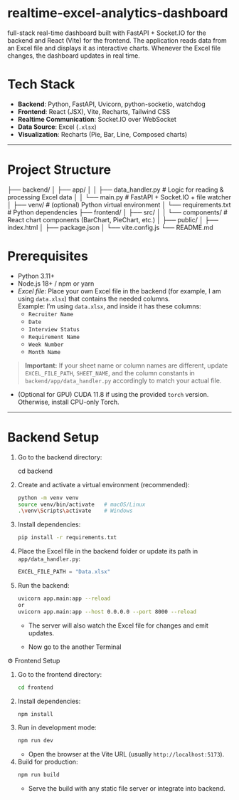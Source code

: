 # realtime-excel-analytics-dashboard
full-stack real-time dashboard built with FastAPI + Socket.IO for the backend and React (Vite) for the frontend. The application reads data from an Excel file and displays it as interactive charts. Whenever the Excel file changes, the dashboard updates in real time.


# Tech Stack

- **Backend**: Python, FastAPI, Uvicorn, python-socketio, watchdog  
- **Frontend**: React (JSX), Vite, Recharts, Tailwind CSS  
- **Realtime Communication**: Socket.IO over WebSocket  
- **Data Source**: Excel (`.xlsx`)  
- **Visualization**: Recharts (Pie, Bar, Line, Composed charts)

---

# Project Structure

├── backend/
│   ├── app/
│   │   ├── data_handler.py      # Logic for reading & processing Excel data
│   │   └── main.py              # FastAPI + Socket.IO + file watcher
│   ├── venv/                   # (optional) Python virtual environment
│   └── requirements.txt        # Python dependencies
├── frontend/
│   ├── src/
│   │   └── components/         # React chart components (BarChart, PieChart, etc.)
│   ├── public/
│   ├── index.html
│   ├── package.json
│   └── vite.config.js
└── README.md

# Prerequisites

- Python 3.11+  
- Node.js 18+ / npm or yarn  
- *Excel file*: Place your own Excel file in the backend (for example, I am using `data.xlsx`) that contains the needed columns.  
  Example: I’m using `data.xlsx`, and inside it has these columns:
  - `Recruiter Name`
  - `Date`
  - `Interview Status`
  - `Requirement Name`
  - `Week Number`
  - `Month Name`

> **Important:** If your sheet name or column names are different, update `EXCEL_FILE_PATH`, `SHEET_NAME`, and the column constants in `backend/app/data_handler.py` accordingly to match your actual file.
- (Optional for GPU) CUDA 11.8 if using the provided `torch` version. Otherwise, install CPU-only Torch.

---

# Backend Setup

1. Go to the backend directory:

   cd backend

2. Create and activate a virtual environment (recommended):
   ```bash
   python -m venv venv
   source venv/bin/activate   # macOS/Linux
   .\venv\Scripts\activate    # Windows
   ```
3. Install dependencies:
   ```bash
   pip install -r requirements.txt
   ```
4. Place the Excel file in the backend folder or update its path in `app/data_handler.py`:
   ```python
   EXCEL_FILE_PATH = "Data.xlsx"
   ```
5. Run the backend:
   ```bash
   uvicorn app.main:app --reload
   or
   uvicorn app.main:app --host 0.0.0.0 --port 8000 --reload
   ```
   - The server will also watch the Excel file for changes and emit updates.

   - Now go to the another Terminal 

⚙️ Frontend Setup

1. Go to the frontend directory:
   ```bash
   cd frontend
   ```
2. Install dependencies:
   ```bash
   npm install
   ```
3. Run in development mode:
   ```bash
   npm run dev
   ```
   - Open the browser at the Vite URL (usually `http://localhost:5173`).
4. Build for production:
   ```bash
   npm run build
   ```
   - Serve the build with any static file server or integrate into backend.

